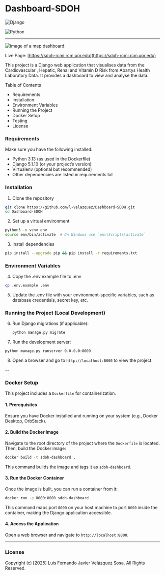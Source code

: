 # Dashboard-SDOH

![Django](https://img.shields.io/badge/Django-5.1.10-blue.svg)

![Python](https://img.shields.io/badge/Python-3.13-blue.svg) <!-- Adjusted to 3.13 based on Dockerfile -->

---
![image of a map dashboard](<images/Screenshot 2025-07-02 at 1.31.54 PM.png>)

Live Page: [https://sdoh-rcmi.rcm.upr.edu](https://sdoh-rcmi.rcm.upr.edu)

This project is a Django web application that visualises data from the Cardiovascular , Hepatic, Renal and Vitamin D Risk from Abartys Health Laboratory Data. It provides a dashboard to view and analyse the data.

Table of Contents

- Requirements
- Installation
- Environment Variables
- Running the Project
- Docker Setup
- Testing
- License

### Requirements

Make sure you have the following installed:

- Python 3.13 (as used in the Dockerfile)
- Django 5.1.10 (or your project’s version)
- Virtualenv (optional but recommended)
- Other dependencies are listed in requirements.txt

### Installation

1. Clone the repository

```sh
git clone https://github.com/l-velazquez/Dashboard-SDOH.git
cd Dashboard-SDOH
```

2. Set up a virtual environment

```sh
python3 -m venv env
source env/bin/activate  # On Windows use `env\Scripts\activate`
```

3. Install dependencies

```sh
pip install --upgrade pip && pip install -r requirements.txt
```

### Environment Variables

4. Copy the .env.example file to .env

```sh
cp .env.example .env
```

5. Update the .env file with your environment-specific variables, such as database credentials, secret key, etc.

### Running the Project (Local Development)

6. Run Django migrations (if applicable):

   ```sh
   python manage.py migrate
   ```

7. Run the development server:

```sh
python manage.py runserver 0.0.0.0:8000
```

8. Open a browser and go to `http://localhost:8000` to view the project.

--

### Docker Setup

This project includes a `Dockerfile` for containerization.

#### 1. Prerequisites

Ensure you have Docker installed and running on your system (e.g., Docker Desktop, OrbStack).

#### 2. Build the Docker Image

Navigate to the root directory of the project where the `Dockerfile` is located.
Then, build the Docker image:

```sh
docker build -t sdoh-dashboard .
```

This command builds the image and tags it as `sdoh-dashboard`.

#### 3. Run the Docker Container

Once the image is built, you can run a container from it:

```sh
docker run -p 8000:8000 sdoh-dashboard
```

This command maps port `8000` on your host machine to port `8000` inside the container, making the Django application accessible.

#### 4. Access the Application

Open a web browser and navigate to `http://localhost:8000`.

---

### License

Copyright (c) [2025] Luis Fernando Javier Velázquez Sosa. All Rights Reserved.
